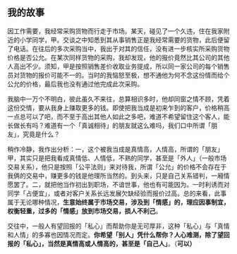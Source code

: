 ## 我的故事


因工作需要，我经常采购货物而行走于市场。某天，碰见了一个久违，住在我家附近的小学同学，甲。交谈之中知悉到其从事销售正是我经常需要的货物，此后便留了电话。在往后的多次采购当中，我出于对其的信任，没有进一步核实所采购货物价格是否公允。在某次同样货物的采购，我却发现，他的报价竟然比其公司的其他人高出不少。须知，甲是按照销售差价收取业务提成，所以同一家公司的每个销售员对货物的报价可能不一的。当时的我恼怒至极，想不通他为何不念这份情而给个公允的价格，最后我也没有通过他完成此次采购。

我脑中一万个不明白，彼此虽久不来往，总算相识多时，他却同窗之情不顾，凭着这份交情，要从我身上赚取更多的钱。即使把我当成是初来乍到的客户，价格稍高一点总可以了吧，而不至于高出其他人如此之多吧，难道不希望留住这个客人，能长做长有吗？难道有一个「真诚相待」的朋友就这么难吗，我们口中所谓「朋友」，究竟是什么？

稍作冷静，我作出分析：一，这个被我当成是真情高，人情高，所谓的「朋友」甲，其实只是把我看成真情低、人情低，不熟的同学，甚至是「外人」（一般市场交易关系），他只是按照「公平法则」来对待我，所谓「公允」的价格不会存在于我俩的交易中，赚更多的钱是他理所当然的。到头来，只是自己关系错判，一厢情愿罢了。二，就把他当作初出到职场，不谙世事，他也有可能因为。一时利诱而对同学「占便宜」，或者对客户关系长远发展欠缺经验而报价过高。总的来看，此事属于无论哪种情况，**生意始终属于市场交易，涉及到「情感」的，理应因事制宜，权衡轻重，过多的「情感」放到市场交易，损人不利己**。

交往中，一般人有望回报的「私心」而帮助你是无可厚非，这种「私心」与「真情和人情」的多寡也因情况而定。**你希望「别人」凭什么帮你？人心难测，除了望回报的「私心」，当然是真情高或人情高的，甚至是「自己人」**。（**可以）**